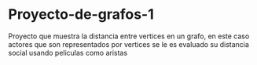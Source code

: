 # Proyecto-de-grafos-1
Proyecto que muestra la distancia entre vertices en un grafo, en este caso actores que son representados por vertices se le es evaluado su distancia social usando peliculas
como aristas
